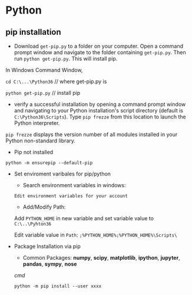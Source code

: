 # Python

## pip installation

  * Download `get-pip.py` to a folder on your computer. Open a command prompt window and navigate to the folder containing `get-pip.py`. Then run `python get-pip.py`. This will install pip.
  
  In Windows Command Window,
  
  `cd C:\...\Python36` // where get-pip.py is
  
  `python get-pip.py`  // install pip
  
  * verify a successful installation by opening a command prompt window and navigating to your Python installation's script directory (default is `C:\Python36\Scripts`). Type `pip frezze` from this location to launch the Python interpreter.
  
  `pip frezze` displays the version number of all modules installed in your Python non-standard library.
  
  * Pip not installed
  
  `python -m ensurepip --default-pip`
 
  * Set enviroment varibales for pip/python
  
    - Search environment variables in windows:
    
    `Edit environment variables for your account`
    
    - Add/Modify Path:
    
    Add `PYTHON_HOME` in new variable and set variable value to `C:\..\Pyhton36`
    
    Edit variable value in `Path`: `;%PYTHON_HOME%;%PYTHON_HOME%\Scripts\`
    
  * Package Installation via pip
        
    - Common Packages: **numpy**, **scipy**, **matplotlib**, **ipython**, **jupyter**, **pandas**, **sympy**, **nose**
    
    _cmd_
    
    `python -m pip install --user xxxx`
    
    
    
    
    
    
    
